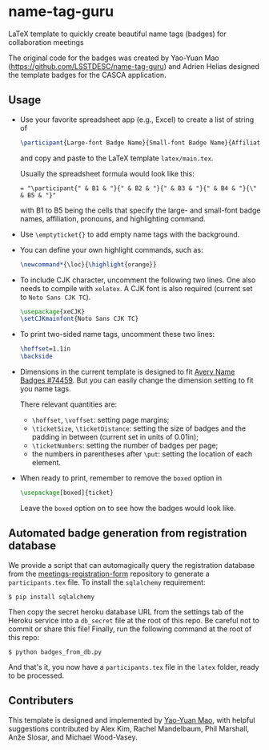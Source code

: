 # name-tag-guru
LaTeX template to quickly create beautiful name tags (badges) for collaboration meetings

The original code for the badges was created by Yao-Yuan Mao (https://github.com/LSSTDESC/name-tag-guru) and Adrien Helias designed the template badges for the CASCA application.
## Usage

- Use your favorite spreadsheet app (e.g., Excel) to create a list of string of
  ```latex
  \participant{Large-font Badge Name}{Small-font Badge Name}{Affiliation}{Pronouns}{\command}
  ```
  and copy and paste to the LaTeX template `latex/main.tex`.

  Usually the spreadsheet formula would look like this:
  ```
  = "\participant{" & B1 & "}{" & B2 & "}{" & B3 & "}{" & B4 & "}{\" & B5 & "}"
  ```
  with B1 to B5 being the cells that specify the large- and small-font badge names,
  affiliation, pronouns, and highlighting command.


- Use `\emptyticket{}` to add empty name tags with the background.


- You can define your own highlight commands, such as:
  ```latex
  \newcommand*{\loc}{\highlight{orange}}
  ```

- To include CJK character, uncomment the following two lines. One also needs to compile with `xelatex`. A CJK font is also required (current set to `Noto Sans CJK TC`).
  ```latex
  \usepackage{xeCJK}
  \setCJKmainfont{Noto Sans CJK TC}
  ```


- To print two-sided name tags, uncomment these two lines:
  ```latex
  \hoffset=1.1in
  \backside
  ```


- Dimensions in the current template is designed to fit [Avery Name Badges #74459](http://www.avery.com/avery/en_us/Products/Name-Badges/Name-Badges/Insertable-Name-Badges_74459.htm). But you can easily change the dimension setting to fit you name tags.

  There relevant quantities are:
  - `\hoffset`, `\voffset`: setting page margins;
  - `\ticketSize`, `\ticketDistance`: setting the size of badges and the padding in between (current set in units of 0.01in);
  - `\ticketNumbers`: setting the number of badges per page;
  - the numbers in parentheses after `\put`: setting the location of each element.


- When ready to print, remember to remove the `boxed` option in
  ```latex
  \usepackage[boxed]{ticket}
  ```
  Leave the `boxed` option on to see how the badges would look like.


## Automated badge generation from registration database

We provide a script that can automagically query the registration database from 
the [meetings-registration-form](https://github.com/LSSTDESC/meeting-registration-form)
repository to generate a `participants.tex` file.
To install the `sqlalchemy` requirement:
```
$ pip install sqlalchemy
```
Then copy the secret heroku database URL from the settings tab of the Heroku service 
into a `db_secret` file at the root of this repo. Be careful not to commit or share this
file!
Finally, run the following command at the root of this repo:
```
$ python badges_from_db.py
```
And that's it, you now have a `participants.tex` file in the `latex` folder, ready to be
processed.


## Contributers

This template is designed and implemented by [Yao-Yuan Mao](https://yymao.github.io),
with helpful suggestions contributed by
Alex Kim, Rachel Mandelbaum, Phil Marshall, Anže Slosar, and Michael Wood-Vasey.


